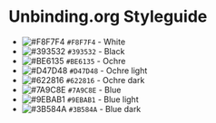 # Unbinding.org Styleguide

- ![#F8F7F4](https://placehold.it/15/F8F7F4/000000?text=+) `#F8F7F4` - White
- ![#393532](https://placehold.it/15/393532/000000?text=+) `#393532` - Black
- ![#BE6135](https://placehold.it/15/BE6135/000000?text=+) `#BE6135` - Ochre
- ![#D47D48](https://placehold.it/15/D47D48/000000?text=+) `#D47D48` - Ochre light
- ![#622816](https://placehold.it/15/622816/000000?text=+) `#622816` - Ochre dark
- ![#7A9C8E](https://placehold.it/15/7A9C8E/000000?text=+) `#7A9C8E` - Blue
- ![#9EBAB1](https://placehold.it/15/9EBAB1/000000?text=+) `#9EBAB1` - Blue light
- ![#3B584A](https://placehold.it/15/3B584A/000000?text=+) `#3B584A` - Blue dark
